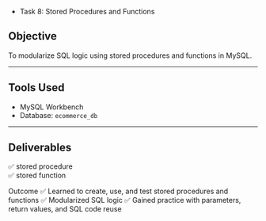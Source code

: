 - Task 8: Stored Procedures and Functions

## Objective
To modularize SQL logic using stored procedures and functions in MySQL.

---

## Tools Used
- MySQL Workbench  
- Database: `ecommerce_db`

---

## Deliverables
✅ stored procedure  
✅ stored function  

Outcome
✅ Learned to create, use, and test stored procedures and functions
✅ Modularized SQL logic
✅ Gained practice with parameters, return values, and SQL code reuse

